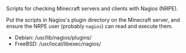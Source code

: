 Scripts for checking Minecraft servers and clients with Nagios (NRPE).

Put the scripts in Nagios's plugin directory on the Minecraft server, and ensure the NRPE user (probably `nagios`) can read and execute them.

* Debian: /usr/lib/nagios/plugins/
* FreeBSD: /usr/local/libexec/nagios/
